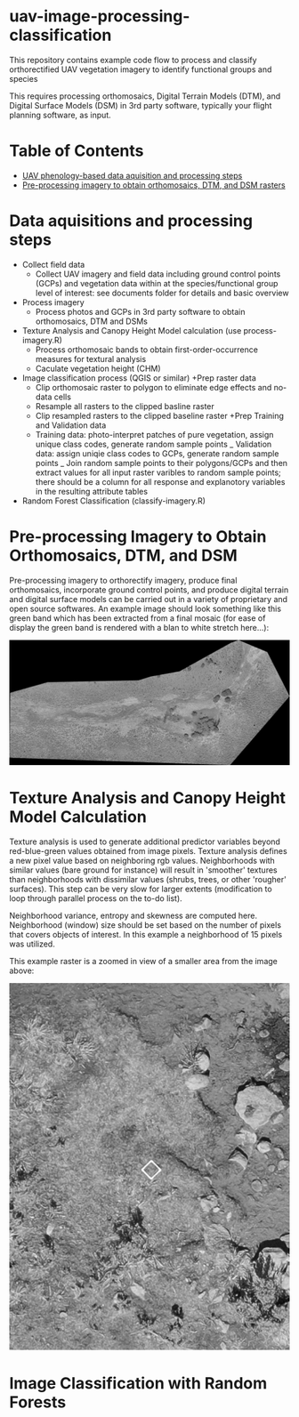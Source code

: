 # uav-image-processing-classification

This repository contains example code flow to process and classify orthorectified UAV vegetation imagery 
to identify functional groups and species 

This requires processing orthomosaics, Digital Terrain Models (DTM), and 
Digital Surface Models (DSM) in 3rd party software, typically your flight
planning software, as input.

# Table of Contents

* [UAV phenology-based data aquisition and processing steps](https://github.com/mleedavis/uav-image-processing-classification#data-aquisition-and-processing-steps) 
* [Pre-processing imagery to obtain orthomosaics, DTM, and DSM rasters](https://github.com/mleedavis/uav-image-processing-classification#pre-processing-imagery-to-obtain-orthomosaics,-DTM,-and-DSM)


# Data aquisitions and processing steps

* Collect field data
  + Collect UAV imagery and field data including ground control points (GCPs) and vegetation data within at the species/functional group level of interest: see documents folder for details and basic overview
* Process imagery
  + Process photos and GCPs in 3rd party software to obtain orthomosaics, DTM and DSMs
* Texture Analysis and Canopy Height Model calculation (use process-imagery.R)
  + Process orthomosaic bands to obtain first-order-occurrence measures for textural analysis
  + Caculate vegetation height (CHM)
* Image classification process (QGIS or similar)
  +Prep raster data 
    - Clip orthomosaic raster to polygon to eliminate edge effects and no-data cells
    - Resample all rasters to the clipped basline raster
    - Clip resampled rasters to the clipped baseline raster
  +Prep Training and Validation data
    - Training data: photo-interpret patches of pure vegetation, assign unique class codes, generate random sample points
    _ Validation data: assign uniqie class codes to GCPs, generate random sample points
    _ Join random sample points to their polygons/GCPs and then extract values for all input raster varibles to random sample points; there should be a column for all response and explanotory variables in the resulting attribute tables
* Random Forest Classification (classify-imagery.R)
  

# Pre-processing Imagery to Obtain Orthomosaics, DTM, and DSM
Pre-processing imagery to orthorectify imagery, produce final orthomosaics, incorporate ground control points, and produce digital terrain and digital surface models can be carried out in a variety of proprietary and open source softwares. An example image should look something like this green band which has been extracted from a final mosaic (for ease of display the green band is rendered with a blan to white stretch here...): 


![](images/OS_GreenBand2.png)

# Texture Analysis and Canopy Height Model Calculation
Texture analysis is used to generate additional predictor variables beyond red-blue-green values obtained from image pixels.  Texture analysis defines a new pixel value based on neighboring rgb values. Neighborhoods with similar values (bare ground for instance) will result in 'smoother' textures than neighborhoods with dissimilar values (shrubs, trees, or other 'rougher' surfaces). This step can be very slow for larger extents  (modification to loop through parallel process on the to-do list). 

Neighborhood variance, entropy and skewness are computed here. Neighborhood (window) size should be set based on the number of pixels that covers objects of interest. In this example a neighborhood of 15 pixels was utilized.  

This example raster is a zoomed in view of a smaller area from the image above:

![](images/OS_GreenBand2_clipGit.png)

# Image Classification with Random Forests
